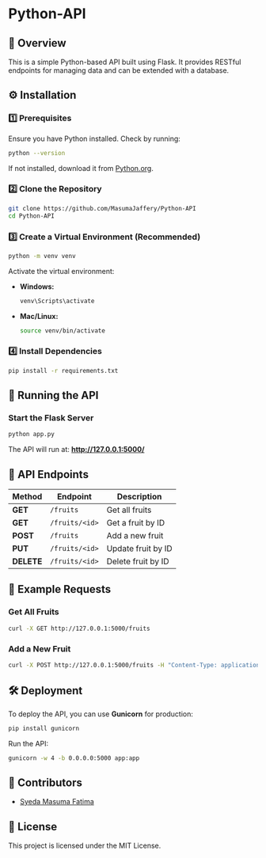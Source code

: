 # Python-API

## 📌 Overview
This is a simple Python-based API built using Flask. It provides RESTful endpoints for managing data and can be extended with a database.

## ⚙️ Installation

### **1️⃣ Prerequisites**
Ensure you have Python installed. Check by running:
```bash
python --version
```
If not installed, download it from [Python.org](https://www.python.org/downloads/).

### **2️⃣ Clone the Repository**
```bash
git clone https://github.com/MasumaJaffery/Python-API
cd Python-API
```

### **3️⃣ Create a Virtual Environment (Recommended)**
```bash
python -m venv venv
```
Activate the virtual environment:
- **Windows:**
  ```bash
  venv\Scripts\activate
  ```
- **Mac/Linux:**
  ```bash
  source venv/bin/activate
  ```

### **4️⃣ Install Dependencies**
```bash
pip install -r requirements.txt
```

## 🚀 Running the API

### **Start the Flask Server**
```bash
python app.py
```

The API will run at: **http://127.0.0.1:5000/**

## 📡 API Endpoints

| Method | Endpoint         | Description              |
|--------|----------------|--------------------------|
| **GET** | `/fruits`       | Get all fruits           |
| **GET** | `/fruits/<id>`  | Get a fruit by ID        |
| **POST** | `/fruits`      | Add a new fruit          |
| **PUT** | `/fruits/<id>`  | Update fruit by ID       |
| **DELETE** | `/fruits/<id>` | Delete fruit by ID      |

## 📝 Example Requests

### **Get All Fruits**
```bash
curl -X GET http://127.0.0.1:5000/fruits
```

### **Add a New Fruit**
```bash
curl -X POST http://127.0.0.1:5000/fruits -H "Content-Type: application/json" -d '{"name": "Mango", "color": "Yellow"}'
```

## 🛠 Deployment
To deploy the API, you can use **Gunicorn** for production:
```bash
pip install gunicorn
```
Run the API:
```bash
gunicorn -w 4 -b 0.0.0.0:5000 app:app
```

## 👥 Contributors
- [Syeda Masuma Fatima](https://github.com/MasumaJaffery)

## 📜 License
This project is licensed under the MIT License.

